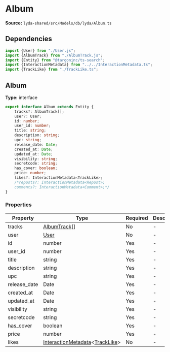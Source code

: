 # Album

**Source:** `lyda-shared/src/Models/db/lyda/Album.ts`

## Dependencies

```typescript
import {User} from "./User.js";
import {AlbumTrack} from "./AlbumTrack.js";
import {Entity} from "@targoninc/ts-search";
import {InteractionMetadata} from "../../InteractionMetadata.ts";
import {TrackLike} from "./TrackLike.ts";
```

## Album

**Type:** interface

```typescript
export interface Album extends Entity {
    tracks?: AlbumTrack[];
    user?: User;
    id: number;
    user_id: number;
    title: string;
    description: string;
    upc: string;
    release_date: Date;
    created_at: Date;
    updated_at: Date;
    visibility: string;
    secretcode: string;
    has_cover: boolean;
    price: number;
    likes?: InteractionMetadata<TrackLike>;
    /*reposts?: InteractionMetadata<Repost>;
    comments?: InteractionMetadata<Comment>;*/
}
```

### Properties

| Property | Type | Required | Description |
|----------|------|----------|-------------|
| tracks | [AlbumTrack](/api/data-models/Models/db/lyda/AlbumTrack)[] | No | - |
| user | [User](/api/data-models/Models/db/lyda/User) | No | - |
| id | number | Yes | - |
| user_id | number | Yes | - |
| title | string | Yes | - |
| description | string | Yes | - |
| upc | string | Yes | - |
| release_date | D​a​t​e | Yes | - |
| created_at | D​a​t​e | Yes | - |
| updated_at | D​a​t​e | Yes | - |
| visibility | string | Yes | - |
| secretcode | string | Yes | - |
| has_cover | boolean | Yes | - |
| price | number | Yes | - |
| likes | [InteractionMetadata](/api/data-models/Models/InteractionMetadata)\<[TrackLike](/api/data-models/Models/db/lyda/TrackLike)\> | No | - |

